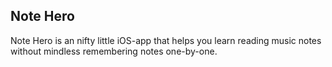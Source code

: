 ## Note Hero

Note Hero is an nifty little iOS-app that helps you learn reading music notes without mindless remembering notes one-by-one.